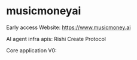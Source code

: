 # musicmoneyai

Early access Website: https://www.musicmoney.ai

AI agent infra apis: Rishi Create Protocol

Core application V0:



